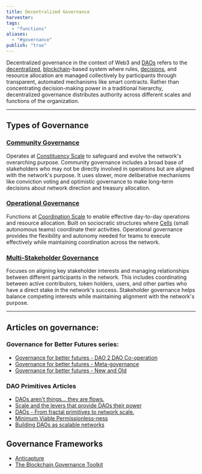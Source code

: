 ```yaml
---
title: Decentralized Governance
harvester: 
tags:
  - "functions"
aliases:
  - "#governance"
publish: "true"
---
```


Decentralized governance in the context of Web3 and [DAOs](tags/daos.md) refers to the [decentralized](tags/decentralization.md), [blockchain](tags/blockchain.md)-based system where rules, [decisions](tags/decisions.md), and resource allocation are managed collectively by participants through transparent, automated mechanisms like smart contracts. Rather than concentrating decision-making power in a traditional hierarchy, decentralized governance distributes authority across different scales and functions of the organization.

---

## Types of Governance

### [Community Governance](notes/rpp/working-docs/community-governance.md)

Operates at [Constituency Scale](tags/groups/scale/Constituency%20Scale.md) to safeguard and evolve the network's overarching purpose. Community governance includes a broad base of stakeholders who may not be directly involved in operations but are aligned with the network's purpose. It uses slower, more deliberative mechanisms like conviction voting and optimistic governance to make long-term decisions about network direction and treasury allocation.

### [Operational Governance](notes/rpp/working-docs/operational-governance.md)

Functions at [Coordination Scale](tags/groups/scale/Coordination%20Scale.md) to enable effective day-to-day operations and resource allocation. Built on sociocratic structures where [Cells](test-pattern.md) (small autonomous teams) coordinate their activities. Operational governance provides the flexibility and autonomy needed for teams to execute effectively while maintaining coordination across the network.

### [Multi-Stakeholder Governance](notes/rpp/working-docs/multistakeholder-governance.md)

Focuses on aligning key stakeholder interests and managing relationships between different participants in the network. This includes coordinating between active contributors, token holders, users, and other parties who have a direct stake in the network's success. Stakeholder governance helps balance competing interests while maintaining alignment with the network's purpose.

---

## Articles on governance:

### Governance for Better Futures series:

- [Governance for better futures - DAO 2 DAO Co-operation](Governance%20for%20better%20futures%20-%20DAO%202%20DAO%20Co-operation.md)
- [Governance for better futures - Meta-governance](Governance%20for%20better%20futures%20-%20Meta-governance.md)
- [Governance for better futures - New and Old](Governance%20for%20better%20futures%20-%20New%20and%20Old.md)

### DAO Primitives Articles

- [DAOs aren't things... they are flows.](DAOs%20aren't%20things...%20they%20are%20flows..md)
-  [Scale and the levers that provide DAOs their power](Scale%20and%20the%20levers%20that%20provide%20DAOs%20their%20power.md)
-  [DAOs - From fractal primitives to network scale.](DAOs%20-%20From%20fractal%20primitives%20to%20network%20scale..md)
-  [Minimum Viable Permissionless-ness](Minimum%20Viable%20Permissionless-ness.md)
-  [Building DAOs as scalable networks](Building%20DAOs%20as%20scalable%20networks.md)


## Governance Frameworks

- [Anticapture](links/Anticapture.md)
- [The Blockchain Governance Toolkit](links/The%20Blockchain%20Governance%20Toolkit.md)